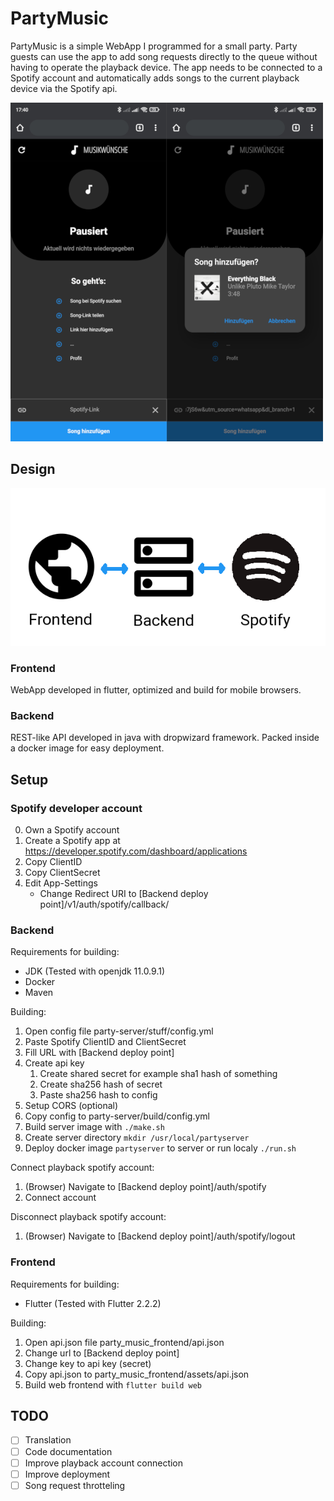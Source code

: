 # PartyMusic
PartyMusic is a simple WebApp I programmed for a small party. Party guests can use the app to add song requests directly to the queue without having to operate the playback device. The app needs to be connected to a Spotify account and automatically adds songs to the current playback device via the Spotify api.

![Screenshots](artwork/screenshots.png)

## Design

![Diagram](artwork/diagram.png)

### Frontend
WebApp developed in flutter, optimized and build for mobile browsers.

### Backend
REST-like API developed in java with dropwizard framework. Packed inside a docker image for easy deployment.

## Setup
### Spotify developer account
0. Own a Spotify account
1. Create a Spotify app at https://developer.spotify.com/dashboard/applications
2. Copy ClientID
3. Copy ClientSecret
4. Edit App-Settings
    - Change Redirect URI to [Backend deploy point]/v1/auth/spotify/callback/

### Backend
Requirements for building:
- JDK (Tested with openjdk 11.0.9.1)
- Docker
- Maven

Building:
1. Open config file party-server/stuff/config.yml
2. Paste Spotify ClientID and ClientSecret
3. Fill URL with [Backend deploy point]
4. Create api key
    1. Create shared secret for example sha1 hash of something
    2. Create sha256 hash of secret
    3. Paste sha256 hash to config
5. Setup CORS (optional)
6. Copy config to party-server/build/config.yml
7. Build server image with ``./make.sh``
8. Create server directory  ``mkdir /usr/local/partyserver``
9. Deploy docker image ``partyserver`` to server or run localy ``./run.sh``

Connect playback spotify account:
1. (Browser) Navigate to [Backend deploy point]/auth/spotify
2. Connect account

Disconnect playback spotify account:
1. (Browser) Navigate to [Backend deploy point]/auth/spotify/logout

### Frontend
Requirements for building:
- Flutter (Tested with Flutter 2.2.2)

Building:
1. Open api.json file party_music_frontend/api.json
2. Change url to [Backend deploy point]
3. Change key to api key (secret)
4. Copy api.json to party_music_frontend/assets/api.json
5. Build web frontend with ``flutter build web``

## TODO
- [ ] Translation
- [ ] Code documentation
- [ ] Improve playback account connection
- [ ] Improve deployment
- [ ] Song request throtteling